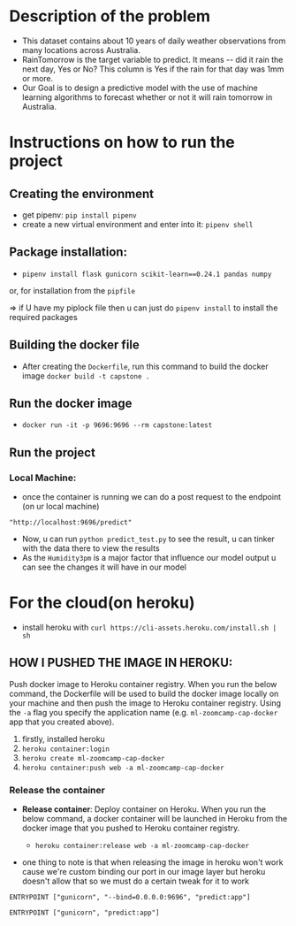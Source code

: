# Description of the problem

- This dataset contains about 10 years of daily weather observations from many locations across Australia.
- RainTomorrow is the target variable to predict. It means -- did it rain the next day, Yes or No? This column is Yes if the rain for that day was 1mm or more.
- Our Goal is to design a predictive model with the use of machine learning algorithms to forecast whether or not it will rain tomorrow in Australia.

# Instructions on how to run the project

## Creating the environment

- get pipenv: `pip install pipenv`
- create a new virtual environment and enter into it: `pipenv shell`

## Package installation:

- `pipenv install flask gunicorn scikit-learn==0.24.1 pandas numpy`

or, for installation from the `pipfile` 

⇒ if U have my piplock file then u can just do `pipenv install` to install the required packages

## Building the docker file

- After creating the `Dockerfile`, run this command to build the docker image `docker build -t capstone .`

## Run the docker image

- `docker run -it -p 9696:9696 --rm capstone:latest`

## Run the project

### Local Machine:

- once the container is running we can do a post request to the endpoint (on ur local machine)

`"http://localhost:9696/predict"`

- Now, u can run `python predict_test.py` to see the result, u can tinker with the data there to view the results
- As the `Humidity3pm` is a major factor that influence our model output u can see the changes it will have in our model

# For the cloud(on heroku)

- install heroku with `curl https://cli-assets.heroku.com/install.sh | sh`

## HOW I PUSHED THE IMAGE IN HEROKU:

Push docker image to Heroku container registry. When you run the below command, the Dockerfile will be used to build the docker image locally on your machine and then push the image to Heroku container registry. Using the `-a` flag you specify the application name (e.g. `ml-zoomcamp-cap-docker` app that you created above).

1. firstly, installed heroku
2. `heroku container:login`
3. `heroku create ml-zoomcamp-cap-docker`
4. `heroku container:push web -a ml-zoomcamp-cap-docker`

### Release the container

- **Release container**: Deploy container on Heroku. When you run the below command, a docker container will be launched in Heroku from the docker image that you pushed to Heroku container registry.
    - `heroku container:release web -a ml-zoomcamp-cap-docker`

- one thing to note is that when releasing the image in heroku won't work cause we're custom binding our port in our image layer but heroku doesn't allow that so we must do a certain tweak for it to work

```docker
ENTRYPOINT ["gunicorn", "--bind=0.0.0.0:9696", "predict:app"]
```

```docker
ENTRYPOINT ["gunicorn", "predict:app"]
```